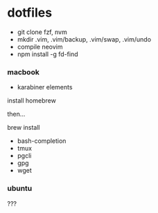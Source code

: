 # dotfiles

- git clone fzf, nvm
- mkdir .vim, .vim/backup, .vim/swap, .vim/undo
- compile neovim
- npm install -g fd-find

### macbook

- karabiner elements

install homebrew

then...

brew install
  - bash-completion
  - tmux
  - pgcli
  - gpg
  - wget

### ubuntu

???
